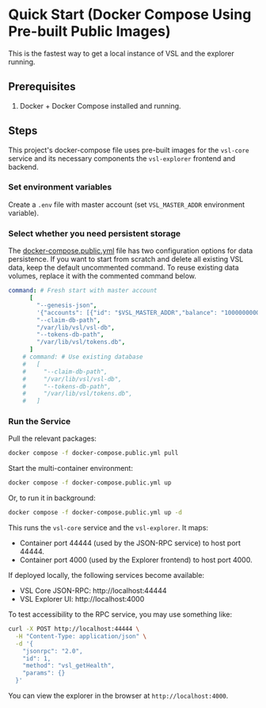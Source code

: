 # Quick Start (Docker Compose Using Pre-built Public Images)

This is the fastest way to get a local instance of VSL and the explorer running.

## Prerequisites

1. Docker + Docker Compose installed and running.

## Steps

This project's docker-compose file uses pre-built images for the `vsl-core` service and its
necessary components the `vsl-explorer` frontend and backend.

### Set environment variables

Create a `.env` file with master account (set `VSL_MASTER_ADDR` environment variable).


### Select whether you need persistent storage

The [docker-compose.public.yml](../docker-compose.public.yml) file has two configuration options for data persistence. If you want to start from scratch and delete all existing VSL data, keep the default uncommented command. To reuse existing data volumes, replace it with the commented command below.

```yml
command: # Fresh start with master account
      [
        "--genesis-json",
        '{"accounts": [{"id": "$VSL_MASTER_ADDR","balance": "100000000000000000000000"}],"tokens": []}',
        "--claim-db-path",
        "/var/lib/vsl/vsl-db",
        "--tokens-db-path",
        "/var/lib/vsl/tokens.db",
      ]
    # command: # Use existing database
    #   [
    #     "--claim-db-path",
    #     "/var/lib/vsl/vsl-db",
    #     "--tokens-db-path",
    #     "/var/lib/vsl/tokens.db",
    #   ]
```

### Run the Service

Pull the relevant packages:
```bash
docker compose -f docker-compose.public.yml pull
```

Start the multi-container environment:
```bash
docker compose -f docker-compose.public.yml up
```
Or, to run it in background:
```bash
docker compose -f docker-compose.public.yml up -d
```

This runs the `vsl-core` service and the `vsl-explorer`. It maps:

- Container port 44444 (used by the JSON-RPC service) to host port 44444.
- Container port 4000 (used by the Explorer frontend) to host port 4000.

If deployed locally, the following services become available:
- VSL Core JSON-RPC: http://localhost:44444
- VSL Explorer UI: http://localhost:4000

To test accessibility to the RPC service, you may use something like:

```bash
curl -X POST http://localhost:44444 \
  -H "Content-Type: application/json" \
  -d '{
    "jsonrpc": "2.0",
    "id": 1,
    "method": "vsl_getHealth",
    "params": {}
  }'
```

You can view the explorer in the browser at `http://localhost:4000`. 
